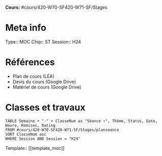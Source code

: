 
**Cours:** #cours/420-W70-SF420-W71-SF/Stages
# Meta info
Type:: MOC
Chip:: <span class="chip cours-3">ST</span>
Session:: H24
# Références
* Plan de cours (LÉA)
* Devis du cours (Google Drive)
* Matériel de cours (Google Drive)
# Classes et travaux
```dataview
TABLE Semaine + "-" + ClasseNum as "Séance ↑", Thème, Status, Date, Heure, Remises, Rating
FROM #cours/420-W70-SF420-W71-SF/Stages/planseance
SORT ClasseNum asc
WHERE Session AND Session = "H24"
```

Template:: [[template_moc]]
